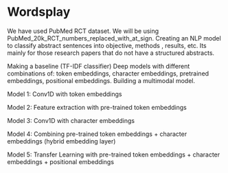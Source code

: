 # Wordsplay

We have used PubMed RCT dataset.
We will be using PubMed_20k_RCT_numbers_replaced_with_at_sign.
Creating an NLP model to classify abstract sentences into objective, methods , results, etc. Its mainly for those research papers that do not have a structured abstracts.

Making a baseline (TF-IDF classifier)
Deep models with different combinations of: token embeddings, character embeddings, pretrained embeddings, positional embeddings.
Building a multimodal model.

Model 1: Conv1D with token embeddings

Model 2: Feature extraction with pre-trained token embeddings

Model 3: Conv1D with character embeddings

Model 4: Combining pre-trained token embeddings + character embeddings (hybrid embedding layer)

Model 5: Transfer Learning with pre-trained token embeddings + character embeddings + positional embeddings
